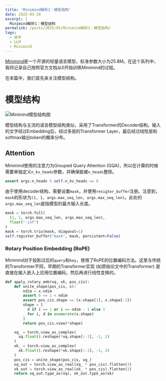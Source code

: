 ```yaml
---
title: 'Minimind解析1：模型结构'
date: 2025-03-29
excerpt: |
  Minimind解析1：模型结构
permalink: /posts/2025/03/Minimind解析1：模型结构/
tags:
  - 技术
  - LLM
  - Minimind
---
```


[Minimind](https://github.com/jingyaogong/minimind)是一个开源的轻量语言模型，标准参数大小为25.8M。在这个系列中，我将记录自己按照官方文档从0开始训练Minimind的过程。

在本篇中，我们首先来关注模型结构。

# 模型结构

![Minimind模型结构图](https://github.com/jingyaogong/minimind/raw/master/images/LLM-structure.png)

模型结构与主流的语言模型结构类似，采用了Transformer的Decoder结构。输入的文字经过Embedding后，经过多层的Transformer Layer，最后经过线性层和softmax输出token的概率分布。

## Attention
Minimind使用的注意力为Grouped Query Attention (GQA)，所以在计算的时候需要单独定义`n_kv_heads`参数，并确保能被`n_heads`整除。

```python
assert args.n_heads % self.n_kv_heads == 0
```

由于使用decoder结构，需要设置`mask`，并使用`resigter_buffer`注册。注意到，`mask`的形状为`(1, 1, args.max_seq_len, args.max_seq_len)`。此处的`args.max_seq_len`是指模型的最大输入长度。

```python
mask = torch.full(
  (1, 1, args.max_seq_len, args.max_seq_len), 
  float("-inf")
)
mask = torch.triu(mask, diagonal=1)
self.register_buffer("mask", mask, persistent=False)
```

### Rotary Position Embedding (RoPE)

Minimind对于投影过后的`query`和`key`，使用了RoPE的位置编码方法。这里与传统的Transformer不同，早期的Transformer实现 (如原始论文中的Transformer) 是直接在输入嵌入上应用位置编码，然后再进行线性变换的。

```python
def apply_rotary_emb(xq, xk, pos_cis):
    def unite_shape(pos_cis, x):
        ndim = x.ndim
        assert 0 <= 1 < ndim
        assert pos_cis.shape == (x.shape[1], x.shape[-1])
        shape = [
          d if i == 1 or i == ndim - 1 else 1 
          for i, d in enumerate(x.shape)
        ]
        return pos_cis.view(*shape)

    xq_ = torch.view_as_complex(
      xq.float().reshape(*xq.shape[:-1], -1, 2)
    )
    xk_ = torch.view_as_complex(
      xk.float().reshape(*xk.shape[:-1], -1, 2)
    )
    pos_cis = unite_shape(pos_cis, xq_)
    xq_out = torch.view_as_real(xq_ * pos_cis).flatten(3)
    xk_out = torch.view_as_real(xk_ * pos_cis).flatten(3)
    return xq_out.type_as(xq), xk_out.type_as(xk)
```